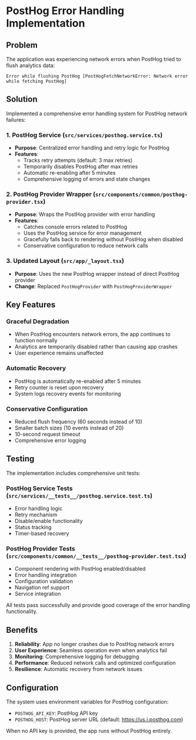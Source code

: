 # PostHog Error Handling Implementation

## Problem

The application was experiencing network errors when PostHog tried to flush analytics data:

```
Error while flushing PostHog [PostHogFetchNetworkError: Network error while fetching PostHog]
```

## Solution

Implemented a comprehensive error handling system for PostHog network failures:

### 1. PostHog Service (`src/services/posthog.service.ts`)

- **Purpose**: Centralized error handling and retry logic for PostHog
- **Features**:
  - Tracks retry attempts (default: 3 max retries)
  - Temporarily disables PostHog after max retries
  - Automatic re-enabling after 5 minutes
  - Comprehensive logging of errors and state changes

### 2. PostHog Provider Wrapper (`src/components/common/posthog-provider.tsx`)

- **Purpose**: Wraps the PostHog provider with error handling
- **Features**:
  - Catches console errors related to PostHog
  - Uses the PostHog service for error management
  - Gracefully falls back to rendering without PostHog when disabled
  - Conservative configuration to reduce network calls

### 3. Updated Layout (`src/app/_layout.tsx`)

- **Purpose**: Uses the new PostHog wrapper instead of direct PostHog provider
- **Change**: Replaced `PostHogProvider` with `PostHogProviderWrapper`

## Key Features

### Graceful Degradation

- When PostHog encounters network errors, the app continues to function normally
- Analytics are temporarily disabled rather than causing app crashes
- User experience remains unaffected

### Automatic Recovery

- PostHog is automatically re-enabled after 5 minutes
- Retry counter is reset upon recovery
- System logs recovery events for monitoring

### Conservative Configuration

- Reduced flush frequency (60 seconds instead of 10)
- Smaller batch sizes (10 events instead of 20)
- 10-second request timeout
- Comprehensive error logging

## Testing

The implementation includes comprehensive unit tests:

### PostHog Service Tests (`src/services/__tests__/posthog.service.test.ts`)

- Error handling logic
- Retry mechanism
- Disable/enable functionality
- Status tracking
- Timer-based recovery

### PostHog Provider Tests (`src/components/common/__tests__/posthog-provider.test.tsx`)

- Component rendering with PostHog enabled/disabled
- Error handling integration
- Configuration validation
- Navigation ref support
- Service integration

All tests pass successfully and provide good coverage of the error handling functionality.

## Benefits

1. **Reliability**: App no longer crashes due to PostHog network errors
2. **User Experience**: Seamless operation even when analytics fail
3. **Monitoring**: Comprehensive logging for debugging
4. **Performance**: Reduced network calls and optimized configuration
5. **Resilience**: Automatic recovery from network issues

## Configuration

The system uses environment variables for PostHog configuration:

- `POSTHOG_API_KEY`: PostHog API key
- `POSTHOG_HOST`: PostHog server URL (default: https://us.i.posthog.com)

When no API key is provided, the app runs without PostHog entirely.
